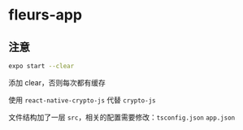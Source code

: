 # fleurs-app

## 注意

```bash
expo start --clear
```

添加 clear，否则每次都有缓存

使用 `react-native-crypto-js` 代替 `crypto-js`

文件结构加了一层 `src`，相关的配置需要修改：`tsconfig.json` `app.json`

